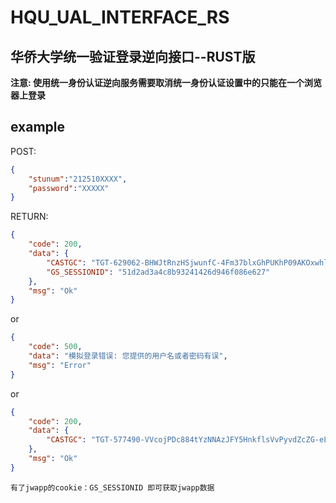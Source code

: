 # HQU_UAL_INTERFACE_RS

## 华侨大学统一验证登录逆向接口--RUST版

**注意: 使用统一身份认证逆向服务需要取消统一身份认证设置中的只能在一个浏览器上登录**

## example

POST:

```json
{
    "stunum":"212510XXXX",
    "password":"XXXXX"
}
```

RETURN:

```json
{
    "code": 200,
    "data": {
        "CASTGC": "TGT-629062-BHWJtRnzHSjwunfC-4Fm37blxGhPUKhP09AKOxwhlXripvQvpwyPYtjO4JdCu3Cf6O4tpl-Euler",
        "GS_SESSIONID": "51d2ad3a4c8b93241426d946f086e627"
    },
    "msg": "Ok"
}
```

or

```json
{
    "code": 500,
    "data": "模拟登录错误: 您提供的用户名或者密码有误",
    "msg": "Error"
}
```

or

```json
{
    "code": 200,
    "data": {
        "CASTGC": "TGT-577490-VVcojPDc884tYzNNAzJFY5HnkflsVvPyvdZcZG-eLz6q2qQ3dJ8MX1PTUJ3p8HjJ-RYtpl-Euler"
    },
    "msg": "Ok"
}
```

`有了jwapp的cookie：GS_SESSIONID 即可获取jwapp数据`

